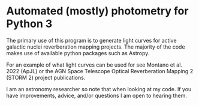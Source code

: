 # Automated (mostly) photometry for Python 3

The primary use of this program is to generate light curves for active galactic nuclei reverberation mapping projects. The majority of the code makes use of available python packages such as Astropy.

For an example of what light curves can be used for see Montano et al. 2022 (ApJL) or the AGN Space Telescope Optical Reverberation Mapping 2 (STORM 2) project publications. 

I am an astronomy researcher so note that when looking at my code. If you have improvements, advice, and/or questions I am open to hearing them. 
